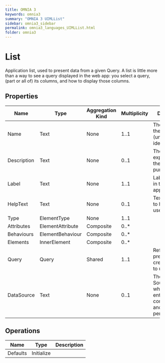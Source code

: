 ```yaml
---
title: OMNIA 3
keywords: omnia3
summary: "OMNIA 3 UIMLList"
sidebar: omnia3_sidebar
permalink: omnia3_languages_UIMLList.html
folder: omnia3
---
```


# List
Application list, used to present data from a given Query. A list is little more than a way to see a query displayed in the web app: you select a query, (part or all of) its columns, and how to display those columns.
## Properties

| Name | Type | Aggregation Kind | Multiplicity | Description |
| --------- | --------- | --------- | --------- | --------- |
| Name | Text | None | 1..1 | The name of the entity (unique identifier). |
| Description | Text | None | 0..1 | The textual explanation of the entities’ purpose. |
| Label | Text | None | 1..1 | Label to display in the application. |
| HelpText | Text | None | 0..1 | Text/annotation to help the user. |
| Type | ElementType | None | 1..1 |  |
| Attributes | ElementAttribute | Composite | 0..* |  |
| Behaviours | ElementBehaviour | Composite | 0..* |  |
| Elements | InnerElement | Composite | 0..* |  |
| Query | Query | Shared | 1..1 | Reference a previously created query to use. |
| DataSource | Text | None | 0..1 | The Data Source in which the entities are computed and/or persisted |

## Operations

| Name | Type | Description |
| --------- | --------- | --------- |
| Defaults | Initialize |  |

